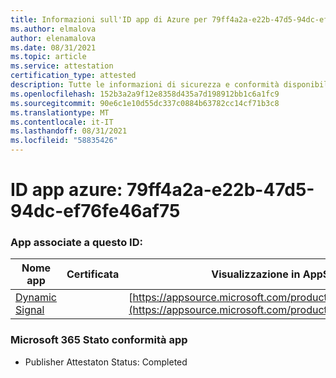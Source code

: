 ```yaml
---
title: Informazioni sull'ID app di Azure per 79ff4a2a-e22b-47d5-94dc-ef76fe46af75
ms.author: elmalova
author: elenamalova
ms.date: 08/31/2021
ms.topic: article
ms.service: attestation
certification_type: attested
description: Tutte le informazioni di sicurezza e conformità disponibili per 79ff4a2a-e22b-47d5-94dc-ef76fe46af75.
ms.openlocfilehash: 152b3a2a9f12e8358d435a7d198912bb1c6a1fc9
ms.sourcegitcommit: 90e6c1e10d55dc337c0884b63782cc14cf71b3c8
ms.translationtype: MT
ms.contentlocale: it-IT
ms.lasthandoff: 08/31/2021
ms.locfileid: "58835426"
---
```

# <a name="azure-app-id-79ff4a2a-e22b-47d5-94dc-ef76fe46af75"></a>ID app azure: 79ff4a2a-e22b-47d5-94dc-ef76fe46af75


### <a name="apps-associated-with-this-id"></a>App associate a questo ID:
| **Nome app** | **Certificata** | **Visualizzazione in AppSource** |
|--------------|---------------|-----------------------|
| [Dynamic Signal](https://docs.microsoft.com/microsoft-365-app-certification/forward/WA200000102) |  | [https://appsource.microsoft.com/product/office/WA200000102](https://appsource.microsoft.com/product/office/WA200000102) |

### <a name="microsoft-365-app-compliance-status"></a>Microsoft 365 Stato conformità app
- Publisher Attestaton Status: Completed

